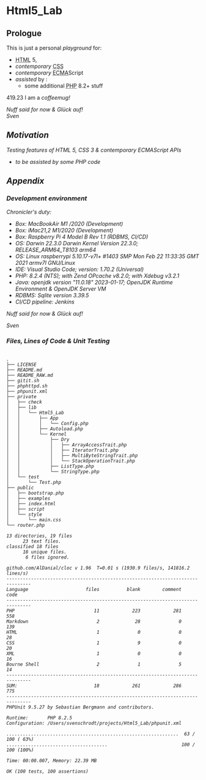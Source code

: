 # Html5_Lab

## Prologue 
<p>This is just a personal <i class="pop">playground</i> for:</p>
  <ul>
    <li><abbr title = "HyperText Markup Language">HTML</abbr> <num>5</num>,</li>
    <li><i class="pop">contemporary</i> <abbr title = "Cascading Style Sheets">CSS</abbr></li>    
    <li><i class="pop">contemporary</i> <abbr title = "European Computer Manufacturers Association">ECMA</abbr>Script</li>
    <li><i class="pop">assisted</i>  by :
        <ul>
            <li>some additional <abbr title = "PHP Hypertext Preprocessor">PHP</abbr> 8.2+ stuff</li>
        </ul>
    </li>
  </ul>
  <p><num>419.23</num> I am a <i>coffee<i>mug!</p>
  <footer>Nuff said for now & Glück auf! <br>Sven</footer>
  
## Motivation
Testing features of HTML 5, CSS 3 &amp; contemporary ECMAScript APIs
- to be assisted by some PHP code


## Appendix

### Development environment 

 Chronicler's duty: 

 - Box: MacBookAir M1 /2020 (Development)
 - Box: iMac21,2 M1/2020 (Development)
 - Box: Raspberry Pi 4 Model B Rev 1.1 (RDBMS, CI/CD)
 - OS: Darwin 22.3.0 Darwin Kernel Version 22.3.0; RELEASE_ARM64_T8103 arm64
 - OS: Linux raspberrypi 5.10.17-v7l+ #1403 SMP Mon Feb 22 11:33:35 GMT 2021 armv7l GNU/Linux
 - IDE: Visual Studio Code; version: 1.70.2 (Universal)
 - PHP: 8.2.4 (NTS); with Zend OPcache v8.2.0; with Xdebug v3.2.1
 - Java: openjdk version "11.0.18" 2023-01-17; OpenJDK Runtime Environment  & OpenJDK Server VM
 - RDBMS: Sqlite version 3.39.5
 - CI/CD pipeline: Jenkins 


 Nuff said for now & Glück auf! 

 Sven

### Files, Lines of Code & Unit Testing
<pre>
<code>
.
├── LICENSE
├── README.md
├── README_RAW.md
├── gitit.sh
├── phphttpd.sh
├── phpunit.xml
├── private
│   ├── check
│   ├── lib
│   │   └── Html5_Lab
│   │       ├── App
│   │       │   └── Config.php
│   │       ├── Autoload.php
│   │       └── Kernel
│   │           ├── Dry
│   │           │   ├── ArrayAccessTrait.php
│   │           │   ├── IteratorTrait.php
│   │           │   ├── MultiByteStringTrait.php
│   │           │   └── StackOperationTrait.php
│   │           ├── ListType.php
│   │           └── StringType.php
│   └── test
│       └── Test.php
├── public
│   ├── bootstrap.php
│   ├── examples
│   ├── index.html
│   ├── script
│   └── style
│       └── main.css
└── router.php

13 directories, 19 files
      23 text files.
classified 18 files      18 unique files.                              
       6 files ignored.

github.com/AlDanial/cloc v 1.96  T=0.01 s (1930.9 files/s, 141816.2 lines/s)
-------------------------------------------------------------------------------
Language                     files          blank        comment           code
-------------------------------------------------------------------------------
PHP                             11            223            281            558
Markdown                         2             28              0            139
HTML                             1              0              0             28
CSS                              1              9              0             20
XML                              1              0              0             16
Bourne Shell                     2              1              5             14
-------------------------------------------------------------------------------
SUM:                            18            261            286            775
-------------------------------------------------------------------------------
PHPUnit 9.5.27 by Sebastian Bergmann and contributors.

Runtime:       PHP 8.2.5
Configuration: /Users/svenschrodt/projects/Html5_Lab/phpunit.xml

...............................................................  63 / 100 ( 63%)
.....................................                           100 / 100 (100%)

Time: 00:00.007, Memory: 22.39 MB

OK (100 tests, 100 assertions)
</code>
</pre>
